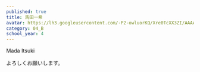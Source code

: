 ```yaml
---
published: true
title: 馬田一希
avatar: https://lh3.googleusercontent.com/-P2-owluorKQ/Xre0TcXX3ZI/AAAAAAAABHg/GhLNumpbPkolBLlYqgVB3E7uKTY7bY-qQCE0YBhgLKqgEAL1OcqySS82AgJMfecACPlpI7VBsTqx3AUHTpyQSIZBy2ZzUP_oNClLFCfZCCroVRBUAgHljqRXRkRiCGB_LsyV2LdD8IDDLrMhGbytA9yyKWU0Auc3nR-F4S3bS3BTOf20oGMjbXVFjZz_7t-mGahXdOv1UNxEf_EDgOIyP_dEvvUorW_-IwPCyQelHc5T_TFypEoAkDEOa7swD6KOG2cXEpBPbQAWIRnEDAwjCbg6s-koIp0HqtaTIkY1RJ0SlHXr-m8c0x2bTinpvn6rfU3cl91xIdaXySv9OqYcrXfdmnKQt9o75VlkP-CCaM0u1d8_6PotnAluofcWoi0mWPfiN8teozcYvyT515jPEO1tAPo8xLdMX2aeRC0h-45XogWcklDvmJalvVynNkCOBV1dwlNdEvMqkrvgfSkmCcg5SgG_fffMxxiZ5NJsl_iPIFt5KTgZuHs9V2xOlPjNo5yBAnj5ZWvtYByOFbN4a72v6R6rln5DMUe_bs-DpH7h7H8z5Sljd4cLH_yq3ZE_QhEAq3OXR3OjIroQpLVeS4liwIxo7xGqMBDIlsUdJEJ5x1KWQp7wJeXorRDBahbQhpad2ZHU_3brwCHDwqnkNAkIFoPCSNE7aT7JGvKhRD5HAjJVst0ag4fRZVKa7NfqX3RBjy8uG65PYnKMONj1hVZ6WqiVdc43mzbTnxQWwiLaVNq_maswdcLSF3bbBGaMlqAbKYYoO-aPsMK_u3vUF/IMG_4555.JPG
category: 04_B
school_year: 4
---
```

Mada Itsuki

よろしくお願いします。